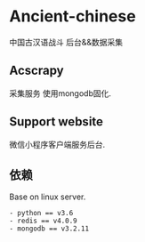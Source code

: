 # Ancient-chinese

中国古汉语战斗 后台&&数据采集

## Acscrapy

采集服务 使用mongodb固化.

## Support website

微信小程序客户端服务后台.

## 依赖

Base on linux server.

    - python == v3.6
    - redis == v4.0.9
    - mongodb == v3.2.11
